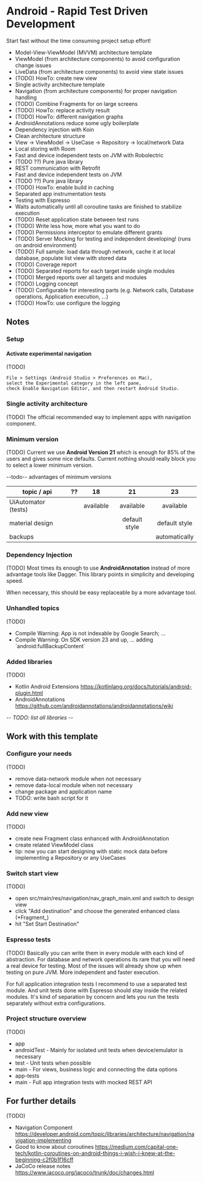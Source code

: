# Android - Rapid Test Driven Development

Start fast without the time consuming project setup effort!

* Model-View-ViewModel (MVVM) architecture template
 * ViewModel (from architecture components) to avoid configuration change issues
 * LiveData (from architecture components) to avoid view state issues
 * (TODO) HowTo: create new view
* Single activity architecture template
 * Navigation (from architecture components) for proper navigation handling
 * (TODO) Combine Fragments for on large screens
 * (TODO) HowTo: replace activity result
 * (TODO) HowTo: different navigation graphs
* AndroidAnnotations reduce some ugly boilerplate
* Dependency injection with Koin
* Clean architecture structure
 * View -> ViewModel -> UseCase -> Repository -> local/network Data
* Local storing with Room
 * Fast and device independent tests on JVM with Robolectric
 * (TODO ??) Pure java library
* REST communication with Retrofit
 * Fast and device independent tests on JVM
 * (TODO ??) Pure java library
 * (TODO) HowTo: enable build in caching
* Separated app instrumentation tests
* Testing with Espresso
 * Waits automatically until all coroutine tasks are finished to stabilize execution
 * (TODO) Reset application state between test runs
 * (TODO) Write less how, more what you want to do
 * (TODO) Permissions interceptor to emulate different grants
* (TODO) Server Mocking for testing and independent developing! (runs on android environment)
* (TODO) Full sample: load data through network, cache it at local database, populate list view with stored data
* (TODO) Coverage report
 * (TODO) Separated reports for each target inside single modules
 * (TODO) Merged reports over all targets and modules
* (TODO) Logging concept
 * (TODO) Configurable for interesting parts (e.g. Network calls, Database operations, Application execution, ...)
 * (TODO) HowTo: use configure the logging

## Notes

### Setup

#### Activate experimental navigation

(TODO)
```
File > Settings (Android Studio > Preferences on Mac),
select the Experimental category in the left pane,
check Enable Navigation Editor, and then restart Android Studio.
```

### Single activity architecture

(TODO)
The official recommended way to implement apps with navigation component.

### Minimum version

(TODO)
Current we use **Android Version 21** which is enough for 85% of the users and gives some nice defaults.
Current nothing should really block you to select a lower minimum version.

--todo-- advantages of minimum versions

topic / api | ?? | 18 | 21 | 23
---|:-:|:-:|:-:|:-:
UiAutomator (tests) || available | available | available
material design ||| default style | default style
backups |||| automatically

### Dependency Injection

(TODO)
Most times its enough to use **AndroidAnnotation** instead of more advantage tools like Dagger.
This library points in simplicity and developing speed.

When necessary, this should be easy replaceable by a more advantage tool.

### Unhandled topics

(TODO)
* Compile Warning: App is not indexable by Google Search; ...
* Compile Warning: On SDK version 23 and up, ... adding \`android:fullBackupContent\`


### Added libraries


(TODO)
* Kotlin Android Extensions https://kotlinlang.org/docs/tutorials/android-plugin.html
* AndroidAnnotations https://github.com/androidannotations/androidannotations/wiki

*-- TODO: list all libraries --*

## Work with this template

### Configure your needs

(TODO)
* remove data-network module when not necessary
* remove data-local module when not necessary
* change package and application name
 * TODO: write bash script for it

### Add new view

(TODO)
* create new Fragment class enhanced with AndroidAnnotation
* create related ViewModel class
* tip: now you can start designing with static mock data before implementing a Repository or any UseCases

### Switch start view

(TODO)
* open src/main/res/navigation/nav_graph_main.xml and switch to design view
* click "Add destination" and choose the generated enhanced class (*Fragment_)
* hit "Set Start Destination"

### Espresso tests

(TODO)
Basically you can write them in every module with each kind of abstraction.
For database and network operations its rare that you will need a real device for testing.
Most of the issues will already show up when testing on pure JVM. More independent and faster execution.

For full application integration tests I recommend to use a separated test module.
And unit tests done with Espresso should stay inside the related modules.
It's kind of separation by concern and lets you run the tests separately without extra configurations.

### Project structure overview

(TODO)
* app
 * androidTest - Mainly for isolated unit tests when device/emulator is necessary
 * test - Unit tests when possible
 * main - For views, business logic and connecting the data options
* app-tests
 * main - Full app integration tests with mocked REST API

## For further details

(TODO)
* Navigation Component https://developer.android.com/topic/libraries/architecture/navigation/navigation-implementing
* Good to know about coroutines https://medium.com/capital-one-tech/kotlin-coroutines-on-android-things-i-wish-i-knew-at-the-beginning-c2f0b1f16cff
* JaCoCo release notes https://www.jacoco.org/jacoco/trunk/doc/changes.html